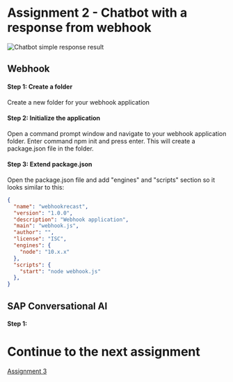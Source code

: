 # Assignment 2 - Chatbot with a response from webhook

![Chatbot simple response result]()

## Webhook

#### Step 1: Create a folder
Create a new folder for your webhook application

#### Step 2: Initialize the application
Open a command prompt window and navigate to your webhook application folder. Enter command npm init and press enter. This will create a package.json file in the folder.

#### Step 3: Extend package.json
Open the package.json file and add "engines" and "scripts" section so it looks similar to this:

```json
{
  "name": "webhookrecast",
  "version": "1.0.0",
  "description": "Webhook application",
  "main": "webhook.js",
  "author": "",
  "license": "ISC",
  "engines": {
    "node": "10.x.x"
  },  
  "scripts": {
    "start": "node webhook.js"
  },
}
```

## SAP Conversational AI

#### Step 1:

# Continue to the next assignment
[Assignment 3](https://github.com/iemkek/SAP_Conversational_AI_Assignments/tree/3_Address_lookup_and_user_interaction)
